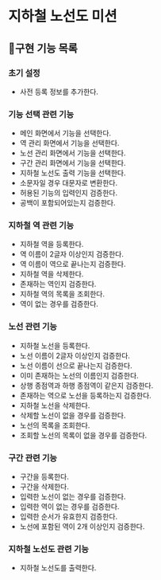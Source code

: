 # 지하철 노선도 미션

## 📃구현 기능 목록

### 초기 설정

- 사전 등록 정보를 추가한다.

### 기능 선택 관련 기능

- 메인 화면에서 기능을 선택한다.
- 역 관리 화면에서 기능을 선택한다.
- 노선 관리 화면에서 기능을 선택한다.
- 구간 관리 화면에서 기능을 선택한다.
- 지하철 노선도 출력 기능을 선택한다.
- 소문자일 경우 대문자로 변환한다.
- 허용된 기능의 입력인지 검증한다.
- 공백이 포함되어있는지 검증한다.

### 지하철 역 관련 기능

- 지하철 역을 등록한다.
- 역 이름이 2글자 이상인지 검증한다.
- 역 이름이 역으로 끝나는지 검증한다.
- 지하철 역을 삭제한다.
- 존재하는 역인지 검증한다.
- 지하철 역의 목록을 조회한다.
- 역이 없는 경우를 검증한다.

### 노선 관련 기능

- 지하철 노선을 등록한다.
- 노선 이름이 2글자 이상인지 검증한다.
- 노선 이름이 선으로 끝나는지 검증한다.
- 이미 존재하는 노선의 이름인지 검증한다.
- 상행 종점역과 하행 종점역이 같은지 검증한다.
- 존재하는 역으로 노선을 등록하는지 검증한다.
- 지하철 노선을 삭제한다.
- 삭제할 노선이 없을 경우를 검증한다.
- 노선의 목록을 조회한다.
- 조회할 노선의 목록이 없을 경우를 검증한다.

### 구간 관련 기능

- 구간을 등록한다.
- 구간을 삭제한다.
- 입력한 노선이 없는 경우를 검증한다.
- 입력한 역이 없는 경우를 검증한다.
- 입력한 순서가 유효한지 검증한다.
- 노선에 포함된 역이 2개 이상인지 검증한다.

### 지하철 노선도 관련 기능

- 지하철 노선도를 출력한다.